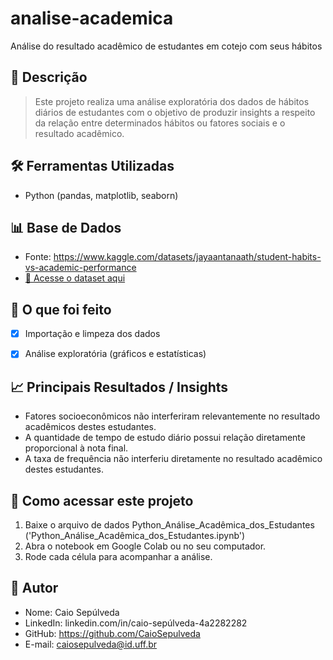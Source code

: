 # analise-academica
Análise do resultado acadêmico de estudantes em cotejo com seus hábitos 

## 📄 Descrição

> Este projeto realiza uma análise exploratória dos dados de hábitos diários de estudantes com o objetivo de produzir insights a respeito da relação entre determinados hábitos ou fatores sociais e o resultado acadêmico. 

## 🛠️ Ferramentas Utilizadas
- Python (pandas, matplotlib, seaborn)

## 📊 Base de Dados
- Fonte: https://www.kaggle.com/datasets/jayaantanaath/student-habits-vs-academic-performance
- [🔗 Acesse o dataset aqui](student_habits_performance.csv)


## 🚀 O que foi feito
- [x] Importação e limpeza dos dados
- [x] Análise exploratória (gráficos e estatísticas)


## 📈 Principais Resultados / Insights

- Fatores socioeconômicos não interferiram relevantemente no resultado acadêmicos destes estudantes.
- A quantidade de tempo de estudo diário possui relação diretamente proporcional à nota final.
- A taxa de frequência não interferiu diretamente no resultado acadêmico destes estudantes. 


## 📂 Como acessar este projeto

1. Baixe o arquivo de dados Python_Análise_Acadêmica_dos_Estudantes ('Python_Análise_Acadêmica_dos_Estudantes.ipynb') 
2. Abra o notebook em Google Colab ou no seu computador.
3. Rode cada célula para acompanhar a análise.

## 👤 Autor
- Nome: Caio Sepúlveda
- LinkedIn: linkedin.com/in/caio-sepúlveda-4a2282282
- GitHub: https://github.com/CaioSepulveda
- E-mail: caiosepulveda@id.uff.br
